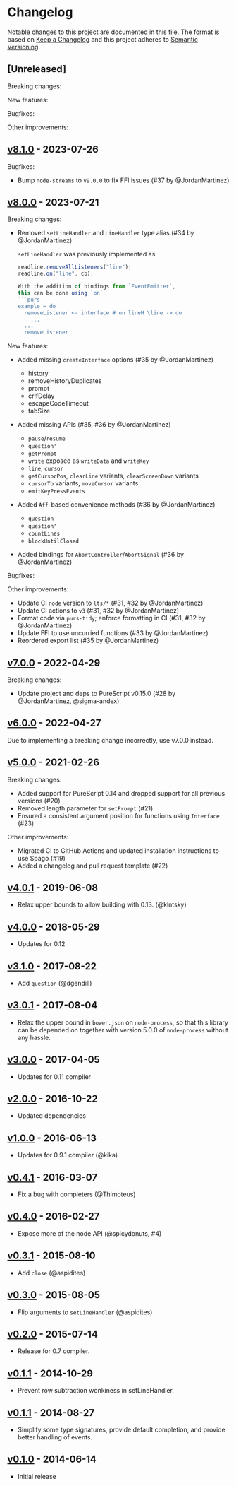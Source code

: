 # Changelog

Notable changes to this project are documented in this file. The format is based on [Keep a Changelog](https://keepachangelog.com/en/1.0.0/) and this project adheres to [Semantic Versioning](https://semver.org/spec/v2.0.0.html).

## [Unreleased]

Breaking changes:

New features:

Bugfixes:

Other improvements:

## [v8.1.0](https://github.com/purescript-node/purescript-node-readline/releases/tag/v8.1.0) - 2023-07-26

Bugfixes:
- Bump `node-streams` to `v9.0.0` to fix FFI issues (#37 by @JordanMartinez)

## [v8.0.0](https://github.com/purescript-node/purescript-node-readline/releases/tag/v8.0.0) - 2023-07-21

Breaking changes:
- Removed `setLineHandler` and `LineHandler` type alias (#34 by @JordanMartinez)

  `setLineHandler` was previously implemented as
  ```js
  readline.removeAllListeners("line");
  readline.on("line", cb);

  With the addition of bindings from `EventEmitter`,
  this can be done using `on`
  ```purs
  example = do
    removeListener <- interface # on lineH \line -> do
      ...
    ...
    removeListener
  ```

New features:
- Added missing `createInterface` options (#35 by @JordanMartinez)

  - history
  - removeHistoryDuplicates
  - prompt
  - crlfDelay
  - escapeCodeTimeout
  - tabSize
- Added missing APIs (#35, #36 by @JordanMartinez)

  - `pause`/`resume`
  - `question'`
  - `getPrompt`
  - `write` exposed as `writeData` and `writeKey`
  - `line`, `cursor`
  - `getCursorPos`, `clearLine` variants, `clearScreenDown` variants
  - `cursorTo` variants, `moveCursor` variants
  - `emitKeyPressEvents`
- Added `Aff`-based convenience methods (#36 by @JordanMartinez)

  - `question`
  - `question'`
  - `countLines`
  - `blockUntilClosed`
- Added bindings for `AbortController`/`AbortSignal` (#36 by @JordanMartinez)

Bugfixes:

Other improvements:
- Update CI `node` version to `lts/*` (#31, #32 by @JordanMartinez)
- Update CI actions to `v3` (#31, #32 by @JordanMartinez)
- Format code via `purs-tidy`; enforce formatting in CI (#31, #32 by @JordanMartinez)
- Update FFI to use uncurried functions (#33 by @JordanMartinez)
- Reordered export list (#35 by @JordanMartinez)

## [v7.0.0](https://github.com/purescript-node/purescript-node-readline/releases/tag/v7.0.0) - 2022-04-29

Breaking changes:
- Update project and deps to PureScript v0.15.0 (#28 by @JordanMartinez, @sigma-andex)

## [v6.0.0](https://github.com/purescript-node/purescript-node-readline/releases/tag/v6.0.0) - 2022-04-27

Due to implementing a breaking change incorrectly, use v7.0.0 instead.

## [v5.0.0](https://github.com/purescript-node/purescript-node-readline/releases/tag/v5.0.0) - 2021-02-26

Breaking changes:
  - Added support for PureScript 0.14 and dropped support for all previous versions (#20)
  - Removed length parameter for `setPrompt` (#21)
  - Ensured a consistent argument position for functions using `Interface` (#23)

Other improvements:
  - Migrated CI to GitHub Actions and updated installation instructions to use Spago (#19)
  - Added a changelog and pull request template (#22)

## [v4.0.1](https://github.com/purescript-node/purescript-node-readline/releases/tag/v4.0.1) - 2019-06-08

- Relax upper bounds to allow building with 0.13. (@klntsky)

## [v4.0.0](https://github.com/purescript-node/purescript-node-readline/releases/tag/v4.0.0) - 2018-05-29

- Updates for 0.12

## [v3.1.0](https://github.com/purescript-node/purescript-node-readline/releases/tag/v3.1.0) - 2017-08-22

- Add `question` (@dgendill)

## [v3.0.1](https://github.com/purescript-node/purescript-node-readline/releases/tag/v3.0.1) - 2017-08-04

- Relax the upper bound in `bower.json` on `node-process`, so that this library can be depended on together with version 5.0.0 of `node-process` without any hassle.

## [v3.0.0](https://github.com/purescript-node/purescript-node-readline/releases/tag/v3.0.0) - 2017-04-05

- Updates for 0.11 compiler

## [v2.0.0](https://github.com/purescript-node/purescript-node-readline/releases/tag/v2.0.0) - 2016-10-22

- Updated dependencies

## [v1.0.0](https://github.com/purescript-node/purescript-node-readline/releases/tag/v1.0.0) - 2016-06-13

- Updates for 0.9.1 compiler (@kika)

## [v0.4.1](https://github.com/purescript-node/purescript-node-readline/releases/tag/v0.4.1) - 2016-03-07

- Fix a bug with completers (@Thimoteus)

## [v0.4.0](https://github.com/purescript-node/purescript-node-readline/releases/tag/v0.4.0) - 2016-02-27

- Expose more of the node API (@spicydonuts, #4)

## [v0.3.1](https://github.com/purescript-node/purescript-node-readline/releases/tag/v0.3.1) - 2015-08-10

- Add `close` (@aspidites)

## [v0.3.0](https://github.com/purescript-node/purescript-node-readline/releases/tag/v0.3.0) - 2015-08-05

- Flip arguments to `setLineHandler` (@aspidites)

## [v0.2.0](https://github.com/purescript-node/purescript-node-readline/releases/tag/v0.2.0) - 2015-07-14

- Release for 0.7 compiler.

## [v0.1.1](https://github.com/purescript-node/purescript-node-readline/releases/tag/v0.1.1) - 2014-10-29

- Prevent row subtraction wonkiness in setLineHandler.

## [v0.1.1](https://github.com/purescript-node/purescript-node-readline/releases/tag/v0.1.1) - 2014-08-27

- Simplify some type signatures, provide default completion, and provide better handling of events.

## [v0.1.0](https://github.com/purescript-node/purescript-node-readline/releases/tag/v0.1.0) - 2014-06-14

- Initial release

